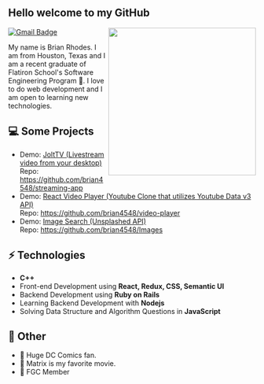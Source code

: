 <h2> Hello welcome to my GitHub</h2>

<img align='right' src='https://external-preview.redd.it/XiZVfTZi5kC5NwyUTTzlRxQmBoXR8tvMbxLOZUMoS2w.jpg?auto=webp&s=9cff521728dd02c20fd4fd06229b3bf592d07fdb' width='300"'>

[![Gmail Badge](https://img.shields.io/badge/-Gmail-Red?style=flat-square&logo=Gmail&logoColor=white&link=mailto:brianr4548@gmail.com)](mailto:brianr4548@gmail.com)

My name is Brian Rhodes. I am from Houston, Texas and I am a recent graduate of Flatiron School's Software Engineering Program 🏫. I love to do web development and I am open to learning new technologies.

## 💻 Some Projects
* Demo: [JoltTV (Livestream video from your desktop)](https://streaming-app-teal.vercel.app//)<br/>
  Repo: https://github.com/brian4548/streaming-app
* Demo: [React Video Player (Youtube Clone that utilizes Youtube Data v3 API)](https://video-player-rmnb8owyc-brian4548.vercel.app/)<br/>
  Repo: https://github.com/brian4548/video-player
* Demo: [Image Search (Unsplashed API)](https://images-khss97b8y-brian4548.vercel.app/)<br/>
  Repo: https://github.com/brian4548/Images
  
## ⚡ Technologies 
- **C++**
- Front-end Development using **React, Redux, CSS, Semantic UI**
- Backend Development using **Ruby on Rails**
- Learning Backend Development with **Nodejs**
- Solving Data Structure and Algorithm Questions in **JavaScript**

## 👋 Other 
- 💎 Huge DC Comics fan.
- 💎 Matrix is my favorite movie.
- 💎 FGC Member
